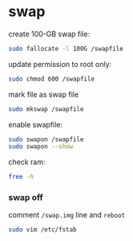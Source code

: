 # swap

create 100-GB swap file:
```bash
sudo fallocate -l 100G /swapfile
```

update permission to root only:
```bash
sudo chmod 600 /swapfile
```

mark file as swap file
```bash
sudo mkswap /swapfile
```

enable swapfile:
```bash
sudo swapon /swapfile
sudo swapon --show
```

check ram:
```bash
free -h
```

### swap off

comment `/swap.img` line and `reboot`
```bash
sudo vim /etc/fstab
```

